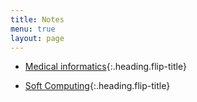 ```yaml
---
title: Notes
menu: true
layout: page
---
```


* [Medical informatics]{:.heading.flip-title}

 [Medical informatics]:MI/
 
* [Soft Computing]{:.heading.flip-title}

 [Soft Computing]:SC/
  

